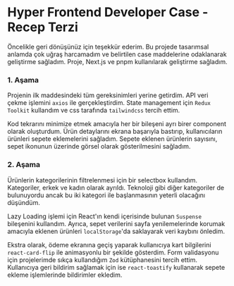 
# **Hyper Frontend Developer Case - Recep Terzi**

Öncelikle geri dönüşünüz için teşekkür ederim. Bu projede tasarımsal anlamda çok uğraş harcamadım ve belirtilen case maddelerine odaklanarak geliştirme sağladım. Proje, Next.js ve pnpm kullanılarak geliştirme sağladım.

### **1. Aşama**

Projenin ilk maddesindeki tüm gereksinimleri yerine getirdim. API veri çekme işlemini `axios` ile gerçekleştirdim. State management için `Redux Toolkit` kullandım ve css tarafında `tailwindcss` tercih ettim.

Kod tekrarını minimize etmek amacıyla her bir bileşeni ayrı birer component olarak oluşturdum. Ürün detaylarını ekrana başarıyla bastırıp, kullanıcıların ürünleri sepete eklemelerini sağladım. Sepete eklenen ürünlerin sayısını, sepet ikonunun üzerinde görsel olarak gösterilmesini sağladım.

### **2. Aşama**

Ürünlerin kategorilerinin filtrelenmesi için bir selectbox kullandım. Kategoriler, erkek ve kadın olarak ayrıldı. Teknoloji gibi diğer kategoriler de bulunuyordu ancak bu iki kategori ile başlanmasının yeterli olacağını düşündüm.

Lazy Loading işlemi için React'ın kendi içerisinde bulunan `Suspense` bileşenini kullandım. Ayrıca, sepet verilerini sayfa yenilemelerinde korumak amacıyla eklenen ürünleri `localStorage`'da saklayarak veri kaybını önledim.

Ekstra olarak, ödeme ekranına geçiş yaparak kullanıcıya kart bilgilerini `react-card-flip` ile animasyonlu bir şekilde gösterdim. Form validasyonu için projelerimde sıkça kullandığım `Zod` kütüphanesini tercih ettim. Kullanıcıya geri bildirim sağlamak için ise `react-toastify` kullanarak sepete ekleme işlemlerinde bildirimler ekledim.
